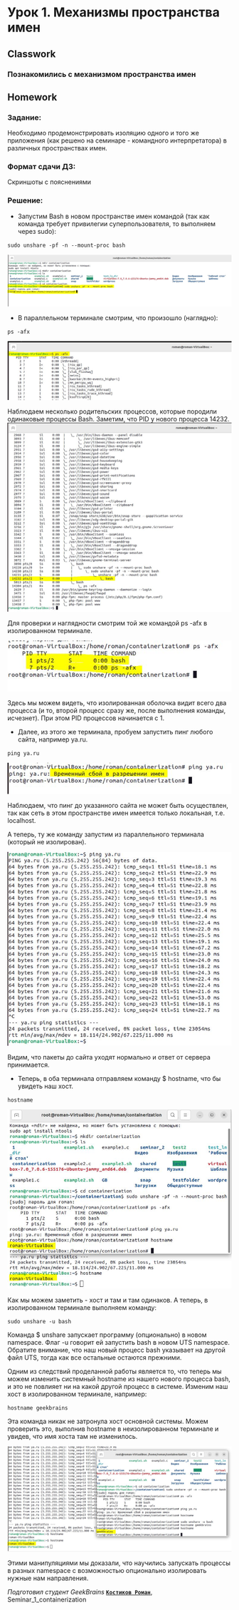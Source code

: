 # Урок 1. Механизмы пространства имен
## Classwork
### Познакомились с механизмом пространства имен
## Homework
### Задание: 
Необходимо продемонстрировать изоляцию одного и того же приложения
(как решено на семинаре - командного интерпретатора) в различных пространствах имен.
### Формат сдачи ДЗ: 
Скриншоты с пояснениями 
### Решение:
* Запустим Bash в новом пространстве имен командой (так как команда требует привилегии суперпользователя, то выполняем через sudo):
```
sudo unshare -pf -n --mount-proc bash
```
![1](homework/1.JPG)


* В параллельном терминале смотрим, что произошло (наглядно):
```
ps -afx
```
![2](homework/2.JPG)

Наблюдаем несколько родительских процессов, которые породили одинаковые процессы Bash. Заметим, что PID у нового процесса 14232.
![3](homework/3.JPG)

Для проверки и наглядности смотрим той же командой ps -afx в изолированном терминале.

![4](homework/4.JPG)

Здесь мы можем видеть, что изолированная оболочка видит всего два процесса (и то, второй процесс сразу же, после выполнения команды, исчезнет). 
При этом PID процессов начинается с 1.

* Далее, из этого же терминала, пробуем запустить пинг любого сайта, например ya.ru.
```
ping ya.ru
```

![5](homework/5.JPG)

Наблюдаем, что пинг до указанного сайта не может быть осуществлен, так как сеть в этом пространстве имен имеется только локальная, т.е. localhost.


А теперь, ту же команду запустим из параллельного терминала (который не изолирован).

![6](homework/6.JPG)

Видим, что пакеты до сайта уходят нормально и ответ от сервера принимается.

* Теперь, в оба терминала отправляем команду $ hostname, что бы увидеть наш хост.
```
hostname
```

![7](homework/7.JPG)

Как мы можем заметить - хоcт и там и там одинаков. А теперь, в изолированном терминале выполняем команду:
```
sudo unshare -u bash
```
Команда $ unshare запускает программу (опционально) в новом namespace. Флаг -u говорит ей запустить bash в новом UTS namespace. 
Обратите внимание, что наш новый процесс bash указывает на другой файл UTS, тогда как все остальные остаются прежними. 

Одним из следствий проделанной работы является то, что теперь мы можем изменить системный hostname из нашего нового процесса bash, 
и это не повлияет ни на какой другой процесс в системе. 
Изменим наш хост в изолированном терминале, например:
```
hostname geekbrains
```
Эта команда никак не затронула хост основной системы. Можем проверить это, выполнив hostname в неизолированном терминале 
и увидев, что имя хоста там не изменилось.

![8](homework/8.JPG)


Этими манипуляциями мы доказали, что научились запускать процессы в разных namespace с возможностью опционально 
изолировать нужные нам направления.



*Подготовил студент GeekBrains* [**`Костиков Роман`**](https://gb.ru/users/d0da3e74-94c9-4467-a23e-2ee70d85dcdc), Seminar_1_containerization